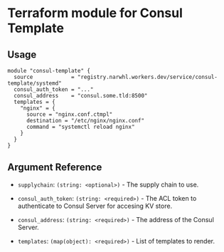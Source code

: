 # Terraform module for Consul Template

## Usage

```hcl
module "consul-template" {
  source            = "registry.narwhl.workers.dev/service/consul-template/systemd"
  consul_auth_token = "..."
  consul_address    = "consul.some.tld:8500"
  templates = {
    "nginx" = {
      source = "nginx.conf.ctmpl"
      destination = "/etc/nginx/nginx.conf"
      command = "systemctl reload nginx"
    }
  }
}
```

## Argument Reference

- `supplychain`: `(string: <optional>)` - The supply chain to use.

- `consul_auth_token`: `(string: <required>)` - The ACL token to authenticate to Consul Server for accesing KV store.

- `consul_address`: `(string: <required>)` - The address of the Consul Server.

- `templates`: `(map(object): <required>)` - List of templates to render.
